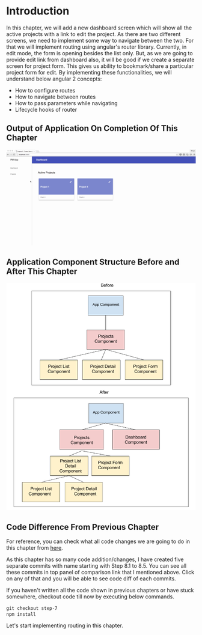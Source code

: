 # Introduction
In this chapter, we will add a new dashboard screen which will show all the active projects with a link to edit the project. As there are two different screens, we need to implement some way to navigate between the two. For that we will implement routing using angular's router library. Currently, in edit mode, the form is opening besides the list only. But, as we are going to provide edit link from dashboard also, it will be good if we create a separate screen for project form. This gives us ability to bookmark/share a particular project form for edit. By implementing these functionalities, we will understand below angular 2 concepts:
- How to configure routes
- How to navigate between routes
- How to pass parameters while navigating
- Lifecycle hooks of router

## Output of Application On Completion Of This Chapter
![routing-chapter-output](https://raw.githubusercontent.com/shripalsoni04/angular2-tutorial/master/images/8-Routing/8_1-Output-after-routing-chapter.gif)

## Application Component Structure Before and After This Chapter
![component-structure-before-after](https://raw.githubusercontent.com/shripalsoni04/angular2-tutorial/master/images/8-Routing/8-Router-App-Structure.png)

## Code Difference From Previous Chapter
For reference, you can check what all code changes we are going to do in this chapter from [here](https://github.com/shripalsoni04/angular2-tutorial-app/compare/step-7...step-8). 

As this chapter has so many code addition/changes, I have created five separate commits with name starting with Step 8.1 to 8.5. You can see all these commits in top panel of comparison link that I mentioned above. Click on any of that and you will be able to see code diff of each commits.

If you haven't written all the code shown in previous chapters or have stuck somewhere, checkout code till now by executing below commands.
```
git checkout step-7
npm install
```

Let's start implementing routing in this chapter.